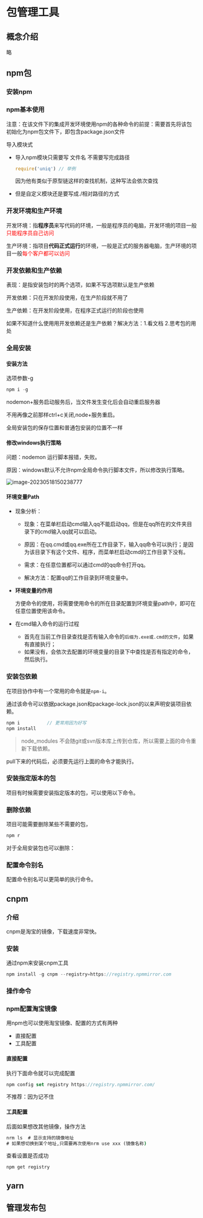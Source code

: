 # 包管理工具

## 概念介绍

略

## npm包

### 安装npm

### npm基本使用

注意：在该文件下的集成开发环境使用npm的各种命令的前提：需要首先将该包初始化为npm包文件下，即包含package.json文件

导入模块式

- 导入npm模块只需要写 文件名 不需要写完成路径

  ```javascript
  require('uniq') // 举例
  ```

  因为他有类似于原型链这样的查找机制，这种写法会依次查找

- 但是自定义模块还是要写成./相对路径的方式



### 开发环境和生产环境

开发环境：指**程序员**来写代码的环境，一般是程序员的电脑，开发环境的项目一般<font color=red>只能程序员自己访问</font>

生产环境：指项目**代码正式运行**的环境，一般是正式的服务器电脑，生产环境的项目一般<font color=red>每个客户都可以访问</font>

### 开发依赖和生产依赖

表现：是指安装包时的两个选项，如果不写选项默认是生产依赖

开发依赖：只在开发阶段使用，在生产阶段就不用了

生产依赖：在开发阶段使用，在程序正式运行的阶段也使用

如果不知道什么使用用开发依赖还是生产依赖？解决方法：1.看文档 2.思考包的用处

### 全局安装

#### 安装方法

选项参数-g

```javascript
npm i -g 
```

nodemon+服务启动服务后，当文件发生变化后会自动重启服务器

不用再像之前那样ctrl+c关闭,node+服务重启。



全局安装包的保存位置和普通包安装的位置不一样

#### 修改windows执行策略

问题：nodemon 运行脚本报错，失败。

原因：windows默认不允许npm全局命令执行脚本文件，所以修改执行策略。

![image-20230518150238777](image-20230518150238777.png)

#### 环境变量Path

- 现象分析：

  - 现象：在菜单栏启动cmd输入qq不能启动qq，但是在qq所在的文件夹目录下的cmd输入qq就可以启动。

  - 原因：在qq.cmd或qq.exe所在工作目录下，输入qq命令可以执行；是因为该目录下有这个文件、程序，而菜单栏启动cmd的工作目录下没有。

  - 需求：在任意位置都可以通过cmd的qq命令打开qq。

  - 解决方法：配置qq的工作目录到环境变量中。

- **环境变量的作用**

  方便命令的使用，将需要使用命令的所在目录配置到环境变量path中，即可在任意位置使用该命令。

- 在cmd输入命令的运行过程
  - 首先在当前工作目录查找是否有输入命令的`后缀为.exe或.cmd的文件`，如果有直接执行；
  - 如果没有，会依次去配置的环境变量的目录下中查找是否有指定的命令，然后执行。

### 安装包依赖

在项目协作中有一个常用的命令就是`npm-i`。

通过该命令可以依据package.json和package-lock.json的以来声明安装项目依赖。

```javascript
npm i          // 更常用因为好写
npm install
```

>node_modules 不会随git或svn版本库上传到仓库，所以需要上面的命令重新下载依赖。

pull下来的代码后，必须要先运行上面的命令才能执行。

### 安装指定版本的包

项目有时候需要安装指定版本的包，可以使用以下命令。



### 删除依赖

项目可能需要删除某些不需要的包，

```javascript
npm r
```

对于全局安装包也可以删除：

### 配置命令别名

配置命令别名可以更简单的执行命令。

## cnpm

### 介绍

cnpm是淘宝的镜像，下载速度非常快。

### 安装

通过npm来安装cnpm工具

```javascript
npm install -g cnpm --registry=https://registry.npmmirror.com
```

### 操作命令

### npm配置淘宝镜像

用npm也可以使用淘宝镜像、配置的方式有两种

- 直接配置
- 工具配置

#### 直接配置

执行下面命令就可以完成配置

```javascript
npm config set registry https://registry.npmmirror.com/
```

不推荐：因为记不住

#### 工具配置

后面如果想改其他镜像，操作方法

```cmd
nrm ls  # 显示支持的镜像地址
# 如果想切换到某个地址,只需要再次使用nrm use xxx (镜像名称)
```

查看设置是否成功

```shell
npm get registry 
```

## yarn

## 管理发布包

